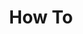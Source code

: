 ---
# Accomplishments widget.
widget: "howto"  # Widget name:  common, howto perspective, reading, cd-with-jenkins-and-docker  etc
headless: true  # This file represents a page section.
active: true  # Activate this widget? true/false
weight: 2 # Order that this section will appear.
title: "How To"
subtitle: ""

# Date format
date_format: "Jan 2006"

# Accomplishments.
#   Add/remove as many `[[item]]` blocks below as you like.
#   `title`, `organization` and `date_start` are the required parameters.
#   Leave other parameters empty if not required.
#   Begin/end multi-line descriptions with 3 quotes `"""`.
item:
smallItem:  
 - title: "Configure Automated Builds on Docker Hub"
   summary: "docs.docker.com"
   linkText: ""
   linkUrl: "https://docs.docker.com/docker-hub/builds/"
   openNewWindow: 
   image: "https://res.cloudinary.com/agile-seo/image/fetch/w_62,dpr_1.0,d_blank_am8gzx.png/https%3A%2F%2Flogo.clearbit.com%2Fdocs.docker.com%3Fsize%3D250" 
 - title: "Tutorial: Automate container image builds with Azure Container Registry Tasks"
   summary: "docs.microsoft.com"
   linkText: ""
   linkUrl: "https://docs.microsoft.com/en-us/azure/container-registry/container-registry-tutorial-build-task"
   openNewWindow: 
   image: "https://res.cloudinary.com/agile-seo/image/fetch/w_62,dpr_1.0,d_blank_am8gzx.png/https%3A%2F%2Flogo.clearbit.com%2Fdocs.microsoft.com%3Fsize%3D250" 
 - title: "How to Automate Kubernetes Workflows"
   summary: "buddy.works"
   linkText: ""
   linkUrl: "https://buddy.works/guides/how-optimize-kubernetes-workflow"
   openNewWindow: 
   image: "https://res.cloudinary.com/agile-seo/image/fetch/w_62,dpr_1.0,d_blank_am8gzx.png/https%3A%2F%2Flogo.clearbit.com%2Fbuddy.works%3Fsize%3D250" 
 - title: "Automate Installing Docker and Docker Compose With Ansible"
   summary: "nickjanetakis.com"
   linkText: ""
   linkUrl: "https://nickjanetakis.com/blog/automate-installing-docker-and-docker-compose-with-ansible"
   openNewWindow: 
   image: "https://res.cloudinary.com/agile-seo/image/fetch/w_62,dpr_1.0,d_blank_am8gzx.png/https%3A%2F%2Flogo.clearbit.com%2Fnickjanetakis.com%3Fsize%3D250" 
 - title: "Deploying Instana APM Into OpenShift to Deliver Automated Performance Management"
   summary: "instana.com"
   linkText: ""
   linkUrl: "https://www.instana.com/blog/docker-kubernetes-openshift-dont-forget-application-monitoring/"
   openNewWindow: 
   image: "https://res.cloudinary.com/agile-seo/image/fetch/w_62,dpr_1.0,d_blank_am8gzx.png/https%3A%2F%2Flogo.clearbit.com%2Finstana.com%3Fsize%3D250" 
 - title: "How to Automate Tests for Docker and Microservice Driven Applications"
   summary: "codefresh.io"
   linkText: ""
   linkUrl: "https://codefresh.io/blog/guide-automate-tests-docker-microservice-driven-applications/"
   openNewWindow: 
   image: "https://res.cloudinary.com/agile-seo/image/fetch/w_62,dpr_1.0,d_blank_am8gzx.png/https%3A%2F%2Flogo.clearbit.com%2Fcodefresh.io%3Fsize%3D250" 
---